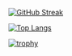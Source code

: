 [![GitHub Streak](https://streak-stats.demolab.com?user=hbzhangPinka&theme=tokyonight&date_format=M%20j%5B%2C%20Y%5D)](https://git.io/streak-stats)

[![Top Langs](https://github-readme-stats.vercel.app/api/top-langs/?username=hbzhangPinka&theme=onedark)](https://github.com/hbzhangPinka/github-readme-stats)

[![trophy](https://github-profile-trophy.vercel.app/?username=hbzhangPinka&theme=onedark)](https://github.com/ryo-ma/github-profile-trophy)

